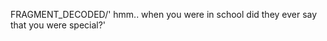 FRAGMENT_DECODED/'<anihil8r> hmm.. when you were in school did they ever say that you were special?'
